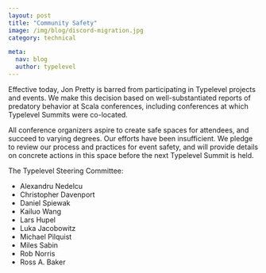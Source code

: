 ```yaml
---
layout: post
title: "Community Safety"
image: /img/blog/discord-migration.jpg
category: technical

meta:
  nav: blog
  author: typelevel
---
```


Effective today, Jon Pretty is barred from participating in Typelevel projects and events.
We make this decision based on well-substantiated reports of predatory behavior at Scala conferences, including conferences at which Typelevel Summits were co-located.

All conference organizers aspire to create safe spaces for attendees, and succeed to varying degrees.
Our efforts have been insufficient.
We pledge to review our process and practices for event safety, and will provide details on concrete actions in this space before the next Typelevel Summit is held.

The Typelevel Steering Committee:
* Alexandru Nedelcu
* Christopher Davenport
* Daniel Spiewak
* Kailuo Wang
* Lars Hupel
* Luka Jacobowitz
* Michael Pilquist
* Miles Sabin
* Rob Norris
* Ross A. Baker
